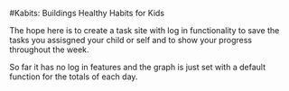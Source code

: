 #Kabits: Buildings Healthy Habits for Kids

The hope here is to create a task site with log in functionality to save the 
tasks you assisgned your child or self and to show your progress throughout the week.

So far it has no log in features and the graph is just set with a default function for
the totals of each day.
